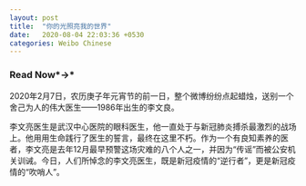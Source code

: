 ```yaml
---
layout: post
title:  "你的光照亮我的世界"
date:   2020-08-04 22:03:36 +0530
categories: Weibo Chinese
---
```


### Read Now*→*

2020年2月7日，农历庚子年元宵节的前一日，整个微博纷纷点起蜡烛，送别一个舍己为人的伟大医生——1986年出生的李文良。

李文亮医生是武汉中心医院的眼科医生，他一直处于与新冠肺炎搏杀最激烈的战场上。他用用生命践行了医生的誓言，最终在这里不朽。作为一个有良知素养的医者，李文亮是去年12月最早预警这场灾难的八个人之一，并因为“传谣”而被公安机关训诫。今日，人们所悼念的李文亮医生，既是新冠疫情的“逆行者”，更是新冠疫情的“吹哨人”。



